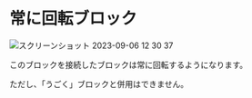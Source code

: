 # 常に回転ブロック

![スクリーンショット 2023-09-06 12 30 37](https://github.com/levelenter/blockvrock_doc/assets/43167728/c00848bb-bd26-4818-b198-5ce7742c27f1)

このブロックを接続したブロックは常に回転するようになります。

ただし、「うごく」ブロックと併用はできません。
